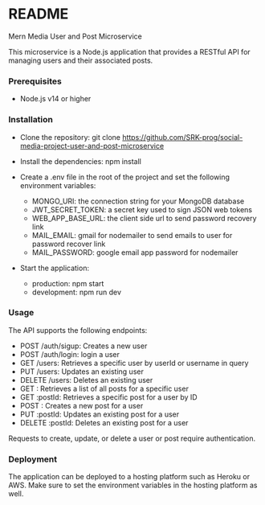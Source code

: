 # README #
Mern Media User and Post Microservice

This microservice is a Node.js application that provides a RESTful API for managing users and their associated posts.

### Prerequisites ###   
* Node.js v14 or higher

### Installation ###
* Clone the repository: git clone https://github.com/SRK-prog/social-media-project-user-and-post-microservice

* Install the dependencies: npm install

* Create a .env file in the root of the project and set the following environment variables:
    - MONGO_URI: the connection string for your MongoDB database
    - JWT_SECRET_TOKEN:  a secret key used to sign JSON web tokens
    - WEB_APP_BASE_URL: the client side url to send password recovery link
    - MAIL_EMAIL: gmail for nodemailer to send emails to user for password recover link
    - MAIL_PASSWORD: google email app password for nodemailer

* Start the application: 
    - production: npm start
    - development: npm run dev


### Usage ###
The API supports the following endpoints:
- POST /auth/sigup: Creates a new user
- POST /auth/login: login a user
- GET /users: Retrieves a specific user by userId or username in query
- PUT /users: Updates an existing user
- DELETE /users: Deletes an existing user
- GET : Retrieves a list of all posts for a specific user
- GET :postId: Retrieves a specific post for a user by ID
- POST : Creates a new post for a user
- PUT :postId: Updates an existing post for a user
- DELETE :postId: Deletes an existing post for a user

Requests to create, update, or delete a user or post require authentication.

### Deployment ###
The application can be deployed to a hosting platform such as Heroku or AWS. Make sure to set the environment variables in the hosting platform as well.

